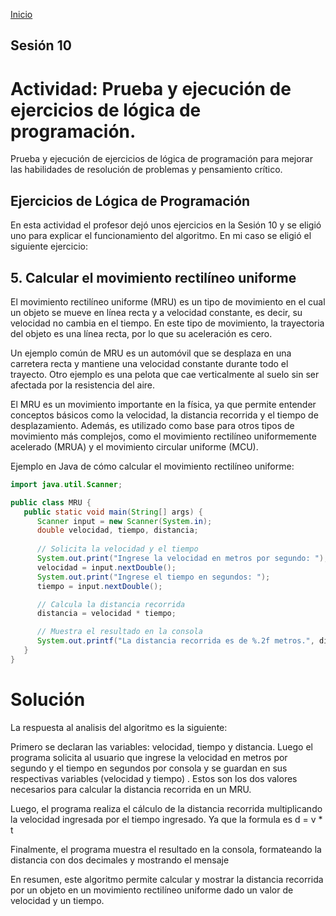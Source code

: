 <!-- No borrar o modificar -->
[Inicio](./index.md)

## Sesión 10 


<!-- Su documentación aquí -->
# Actividad: Prueba y ejecución de ejercicios de lógica de programación.
Prueba y ejecución de ejercicios de lógica de programación para mejorar las habilidades de resolución de problemas y pensamiento crítico.

## Ejercicios de Lógica de Programación
En esta actividad el profesor dejó unos ejercicios en la Sesión 10  y se eligió uno para explicar el funcionamiento del algoritmo. En mi caso se eligió el siguiente ejercicio: 

## 5. Calcular el movimiento rectilíneo uniforme
El movimiento rectilíneo uniforme (MRU) es un tipo de movimiento en el cual un objeto se mueve en línea recta y a velocidad constante, es decir, su velocidad no cambia en el tiempo. En este tipo de movimiento, la trayectoria del objeto es una línea recta, por lo que su aceleración es cero.

Un ejemplo común de MRU es un automóvil que se desplaza en una carretera recta y mantiene una velocidad constante durante todo el trayecto. Otro ejemplo es una pelota que cae verticalmente al suelo sin ser afectada por la resistencia del aire.

El MRU es un movimiento importante en la física, ya que permite entender conceptos básicos como la velocidad, la distancia recorrida y el tiempo de desplazamiento. Además, es utilizado como base para otros tipos de movimiento más complejos, como el movimiento rectilíneo uniformemente acelerado (MRUA) y el movimiento circular uniforme (MCU).

Ejemplo en Java de cómo calcular el movimiento rectilíneo uniforme:

```java
import java.util.Scanner;

public class MRU {
   public static void main(String[] args) {
      Scanner input = new Scanner(System.in);
      double velocidad, tiempo, distancia;
      
      // Solicita la velocidad y el tiempo
      System.out.print("Ingrese la velocidad en metros por segundo: ");
      velocidad = input.nextDouble();
      System.out.print("Ingrese el tiempo en segundos: ");
      tiempo = input.nextDouble();

      // Calcula la distancia recorrida
      distancia = velocidad * tiempo;

      // Muestra el resultado en la consola
      System.out.printf("La distancia recorrida es de %.2f metros.", distancia);
   }
}
```

# Solución
La respuesta al analisis del algoritmo es la siguiente:

Primero se declaran las variables: velocidad, tiempo y distancia.
Luego el programa solicita al usuario que ingrese la velocidad en metros por segundo y el tiempo en segundos por consola y se guardan en sus respectivas variables (velocidad y tiempo) . Estos son los dos valores necesarios para calcular la distancia recorrida en un MRU.

Luego, el programa realiza el cálculo de la distancia recorrida multiplicando la velocidad ingresada por el tiempo ingresado. Ya que la formula es d = v * t

Finalmente, el programa muestra el resultado en la consola, formateando la distancia con dos decimales y mostrando el mensaje 

En resumen, este algoritmo permite calcular y mostrar la distancia recorrida por un objeto en un movimiento rectilíneo uniforme dado un valor de velocidad y un tiempo.






